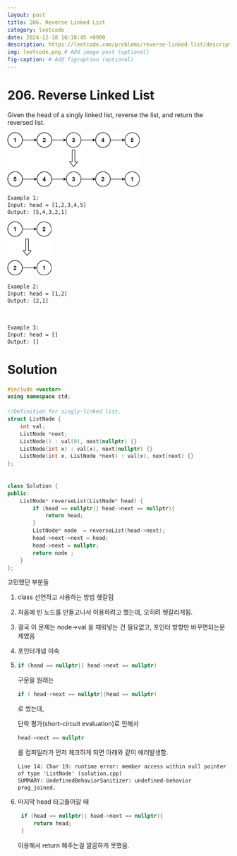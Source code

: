 ```yaml
---
layout: post
title: 206. Reverse Linked List
category: leetcode
date: 2024-12-18 16:18:45 +0900
description: https://leetcode.com/problems/reverse-linked-list/description/
img: leetcode.png # Add image post (optional)
fig-caption: # Add figcaption (optional)
---
```


            
# 206. Reverse Linked List

Given the head of a singly linked list, reverse the list, and return the reversed list.

<img src="../imgs/rev1ex1.jpg" alt="rev1ex1" width="300"/>

    Example 1:
    Input: head = [1,2,3,4,5]
    Output: [5,4,3,2,1]


<img src="../imgs/rev1ex2.jpg" alt="rev1ex2" width="100"/>

    Example 2:
    Input: head = [1,2]
    Output: [2,1]

<br>

    Example 3:
    Input: head = []
    Output: []

# Solution

```cpp
#include <vector>
using namespace std;

//Definition for singly-linked list.
struct ListNode {
    int val;
    ListNode *next;
    ListNode() : val(0), next(nullptr) {}
    ListNode(int x) : val(x), next(nullptr) {}
    ListNode(int x, ListNode *next) : val(x), next(next) {}
};


class Solution {
public:
    ListNode* reverseList(ListNode* head) {
        if (head == nullptr|| head->next == nullptr){
            return head;
        }
        ListNode* node  = reverseList(head->next);
        head->next->next = head;
        head->next = nullptr;
        return node ;
    }
};

```

고민했던 부분들
1. class 선언하고 사용하는 방법 헷갈림
   
2. 처음에 빈 노드를 만들고나서 이용하려고 했는데, 오히려 헷갈리게됨.
   
3. 결국 이 문제는 node->val 을 채워넣는 건 필요없고, 포인터 방향만 바꾸면되는문제였음
   
4. 포인터개념 미숙
   
5. 
   ```cpp
   if (head == nullptr|| head->next == nullptr)
   ```
   구문을 원래는 
   ```cpp
   if ( head->next == nullptr||head == nullptr)
   ```
   로 썼는데,
   
   단락 평가(short-circuit evaluation)로 인해서 
   ```cpp
   head->next == nullptr
   ``` 
   를 컴파일러가 먼저 체크하게 되면 아래와 같이 에러발생함.
   ```
   Line 14: Char 19: runtime error: member access within null pointer of type 'ListNode' (solution.cpp) 
   SUMMARY: UndefinedBehaviorSanitizer: undefined-behavior prog_joined.
   ```
6. 마지막 head 타고들어갈 때
   ```cpp
    if (head == nullptr|| head->next == nullptr){
        return head;
    }
    ```
    이용해서 return 해주는걸 깔끔하게 못했음. 

